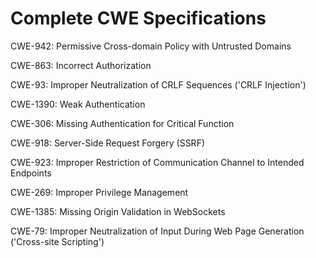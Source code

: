 

# Complete CWE Specifications

CWE-942: Permissive Cross-domain Policy with Untrusted Domains

CWE-863: Incorrect Authorization

CWE-93: Improper Neutralization of CRLF Sequences ('CRLF Injection')

CWE-1390: Weak Authentication

CWE-306: Missing Authentication for Critical Function

CWE-918: Server-Side Request Forgery (SSRF)

CWE-923: Improper Restriction of Communication Channel to Intended Endpoints

CWE-269: Improper Privilege Management

CWE-1385: Missing Origin Validation in WebSockets

CWE-79: Improper Neutralization of Input During Web Page Generation ('Cross-site Scripting')